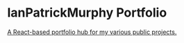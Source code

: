 # IanPatrickMurphy Portfolio

[A React-based portfolio hub for my various public projects.](https://react-am1z75.stackblitz.io/)
